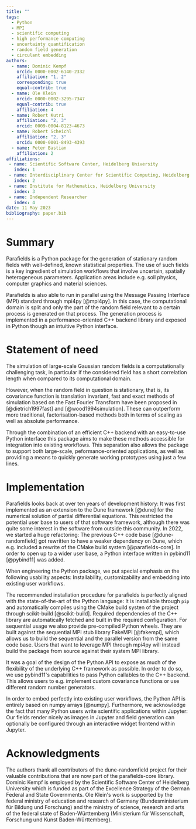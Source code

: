 ```yaml
---
title: ""
tags:
  - Python
  - MPI
  - scientific computing
  - high performance computing
  - uncertainty quantification
  - random field generation
  - circulant embedding
authors:
  - name: Dominic Kempf
    orcid: 0000-0002-6140-2332
    affiliation: "1, 2"
    corresponding: true
    equal-contrib: true
  - name: Ole Klein
    orcid: 0000-0002-3295-7347
    equal-contrib: true
    affiliation: 4
  - name: Robert Kutri
    affiliation: "2, 3"
    orcid: 0009-0004-8123-4673
  - name: Robert Scheichl
    affiliation: "2, 3"
    orcid: 0000-0001-8493-4393
  - name: Peter Bastian
    affiliation: 2
affiliations:
 - name: Scientific Software Center, Heidelberg University
   index: 1
 - name: Interdisciplinary Center for Scientific Computing, Heidelberg University
   index: 2
 - name: Institute for Mathematics, Heidelberg University
   index: 3
 - name: Independent Researcher
   index: 4
date: 11 May 2023
bibliography: paper.bib
---
```


# Summary

Parafields is a Python package for the generation of stationary random fields
with well-defined, known statistical properties. The use of such fields is a key ingredient of simulation
workflows that involve uncertain, spatially heterogeneous parameters. Application areas include
e.g. soil physics, computer graphics and material sciences.

Parafields is also able to run in parallel using the Message Passing Interface (MPI) standard through mpi4py [@mpi4py].
In this case, the computational domain is split and only the part of the random field relevant
to a certain process is generated on that process. The generation process is implemented in a performance-oriented
C++ backend library and exposed in Python though an intuitive Python interface.

# Statement of need

The simulation of large-scale Gaussian random fields is a computationally
challenging task, in particular if the considered field has a short correlation
length when compared to its computational domain.

However, when the random field in question is stationary, that is, its covariance
function is translation invariant, fast and exact methods of simulation based on the
Fast Fourier Transform have been proposed in [@dietrich1997fast] and
[@wood1994simulation]. These can outperform more traditional, factorisation-based
methods both in terms of scaling as well as absolute performance.

Through the combination of an efficient C++ backend
with an easy-to-use Python interface this package aims to make these methods accessible
for integration into existing workflows. This separation also allows the package
to support both large-scale, peformance-oriented applications, as well as providing
a means to quickly generate working prototypes using just a few lines.

# Implementation

Parafields looks back at over ten years of development history: It was first implemented as an extension to the
Dune framework [@dune] for the numerical solution of partial differential equations. This restricted the potential
user base to users of that software framework, although there was quite some interest in the software from outside this community.
In 2022, we started a huge refactoring: The previous C++ code base [@dune-randomfield] got rewritten to have a weaker dependency on Dune, which
e.g. included a rewrite of the CMake build system [@parafields-core]. In order to open up to a wider user base, a Python interface written in pybind11 [@pybind11] was added.

When engineering the Python package, we put special emphasis on the following usability aspects: Installability, customizability and embedding into existing user workflows.

The recommended installation procedure for parafields is perfectly aligned with the state-of-the-art of the Python language: It is installable through `pip` and automatically compiles using the CMake build systen of the project through scikit-build [@scikit-build]. Required dependencies of the C++ library are automatically fetched and built in the required configuration. For sequential usage we also provide
pre-compiled Python wheels. They are built against the sequential MPI stub library FakeMPI [@fakempi], which allows us to build the sequential and the parallel version from the same code base. Users that want to leverage MPI through mpi4py will instead build the package from source against their system MPI library.

It was a goal of the design of the Python API to expose as much of the flexibility of the underlying C++ framework as possible.
In order to do so, we use pybind11's capabilities to pass Python callables to the C++ backend.
This allows users to e.g. implement custom covariance functions or use different random number generators.

In order to embed perfectly into existing user workflows, the Python API is entirely based on numpy arrays [@numpy].
Furthermore, we acknowledge the fact that many Python users write scientific applications within Jupyter: Our fields render nicely as images in Jupyter and field generation can optionally be configured
through an interactive widget frontend within Jupyter.


# Acknowledgments

The authors thank all contributors of the dune-randomfield project for their valuable contributions that are now part of the parafields-core library.
Dominic Kempf is employed by the Scientific Software Center of Heidelberg University which is funded as part of the Excellence Strategy of the German Federal and State Governments.
Ole Klein's work is supported by the federal ministry of education and research
of Germany (Bundesministerium für Bildung und Forschung) and the ministry of science, research
and arts of the federal state of Baden-Württemberg (Ministerium für Wissenschaft, Forschung und Kunst Baden-Württemberg).
